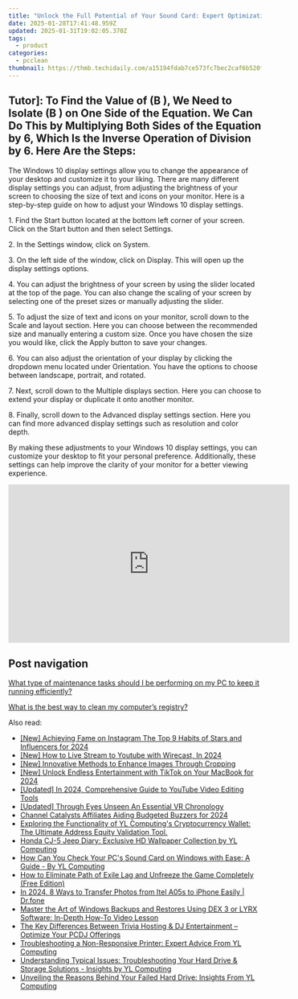 ```yaml
---
title: "Unlock the Full Potential of Your Sound Card: Expert Optimization Strategies From YL Computing"
date: 2025-01-28T17:41:48.959Z
updated: 2025-01-31T19:02:05.370Z
tags:
  - product
categories:
  - pcclean
thumbnail: https://thmb.techidaily.com/a15194fdab7ce573fc7bec2caf6b520f41973cd441f04ab25b46d1fcaa4ea3b7.jpg
---
```


## Tutor]: To Find the Value of \(B \), We Need to Isolate \(B \) on One Side of the Equation. We Can Do This by Multiplying Both Sides of the Equation by 6, Which Is the Inverse Operation of Division by 6. Here Are the Steps:

The Windows 10 display settings allow you to change the appearance of your desktop and customize it to your liking. There are many different display settings you can adjust, from adjusting the brightness of your screen to choosing the size of text and icons on your monitor. Here is a step-by-step guide on how to adjust your Windows 10 display settings. 

1\. Find the Start button located at the bottom left corner of your screen. Click on the Start button and then select Settings.

2\. In the Settings window, click on System.

3\. On the left side of the window, click on Display. This will open up the display settings options. 

4\. You can adjust the brightness of your screen by using the slider located at the top of the page. You can also change the scaling of your screen by selecting one of the preset sizes or manually adjusting the slider.

5\. To adjust the size of text and icons on your monitor, scroll down to the Scale and layout section. Here you can choose between the recommended size and manually entering a custom size. Once you have chosen the size you would like, click the Apply button to save your changes.

6\. You can also adjust the orientation of your display by clicking the dropdown menu located under Orientation. You have the options to choose between landscape, portrait, and rotated.

7\. Next, scroll down to the Multiple displays section. Here you can choose to extend your display or duplicate it onto another monitor.

8\. Finally, scroll down to the Advanced display settings section. Here you can find more advanced display settings such as resolution and color depth. 

By making these adjustments to your Windows 10 display settings, you can customize your desktop to fit your personal preference. Additionally, these settings can help improve the clarity of your monitor for a better viewing experience.

<!-- affiliate ads begin -->
<iframe width="560" height="315" src="https://www.youtube.com/embed/58KlTPHv8dU?si=7ICagyNgrao7OkVO" title="YouTube video player" frameborder="0" allow="accelerometer; autoplay; clipboard-write; encrypted-media; gyroscope; picture-in-picture; web-share" referrerpolicy="strict-origin-when-cross-origin" allowfullscreen></iframe>
<!-- affiliate ads end -->

## Post navigation

[What type of maintenance tasks should I be performing on my PC to keep it running efficiently?](https://tools.techidaily.com/pcclean/products/)

[What is the best way to clean my computer’s registry?](https://tools.techidaily.com/pcclean/products/)

<ins class="adsbygoogle"
     style="display:block"
     data-ad-format="autorelaxed"
     data-ad-client="ca-pub-7571918770474297"
     data-ad-slot="1223367746"></ins>

<ins class="adsbygoogle"
     style="display:block"
     data-ad-client="ca-pub-7571918770474297"
     data-ad-slot="8358498916"
     data-ad-format="auto"
     data-full-width-responsive="true"></ins>

<span class="atpl-alsoreadstyle">Also read:</span>
<div><ul>
<li><a href="https://fox-boxes.techidaily.com/new-achieving-fame-on-instagram-the-top-9-habits-of-stars-and-influencers-for-2024/"><u>[New] Achieving Fame on Instagram The Top 9 Habits of Stars and Influencers for 2024</u></a></li>
<li><a href="https://youtube-lab.techidaily.com/ow-to-live-stream-to-youtube-with-wirecast-in-2024/"><u>[New] How to Live Stream to Youtube with Wirecast, In 2024</u></a></li>
<li><a href="https://some-techniques.techidaily.com/new-innovative-methods-to-enhance-images-through-cropping/"><u>[New] Innovative Methods to Enhance Images Through Cropping</u></a></li>
<li><a href="https://tiktok-video-recordings.techidaily.com/new-unlock-endless-entertainment-with-tiktok-on-your-macbook-for-2024/"><u>[New] Unlock Endless Entertainment with TikTok on Your MacBook for 2024</u></a></li>
<li><a href="https://youtube-sure.techidaily.com/ed-in-2024-comprehensive-guide-to-youtube-video-editing-tools/"><u>[Updated] In 2024, Comprehensive Guide to YouTube Video Editing Tools</u></a></li>
<li><a href="https://some-guidance.techidaily.com/updated-through-eyes-unseen-an-essential-vr-chronology/"><u>[Updated] Through Eyes Unseen An Essential VR Chronology</u></a></li>
<li><a href="https://youtube-videos.techidaily.com/channel-catalysts-affiliates-aiding-budgeted-buzzers-for-2024/"><u>Channel Catalysts Affiliates Aiding Budgeted Buzzers for 2024</u></a></li>
<li><a href="https://discover-able.techidaily.com/exploring-the-functionality-of-yl-computings-cryptocurrency-wallet-the-ultimate-address-equity-validation-tool/"><u>Exploring the Functionality of YL Computing's Cryptocurrency Wallet: The Ultimate Address Equity Validation Tool.</u></a></li>
<li><a href="https://discover-able.techidaily.com/honda-cj-5-jeep-diary-exclusive-hd-wallpaper-collection-by-yl-computing/"><u>Honda CJ-5 Jeep Diary: Exclusive HD Wallpaper Collection by YL Computing</u></a></li>
<li><a href="https://discover-able.techidaily.com/how-can-you-check-your-pcs-sound-card-on-windows-with-ease-a-guide-by-yl-computing/"><u>How Can You Check Your PC's Sound Card on Windows with Ease: A Guide - By YL Computing</u></a></li>
<li><a href="https://win-blog.techidaily.com/how-to-eliminate-path-of-exile-lag-and-unfreeze-the-game-completely-free-edition/"><u>How to Eliminate Path of Exile Lag and Unfreeze the Game Completely (Free Edition)</u></a></li>
<li><a href="https://android-transfer.techidaily.com/in-2024-8-ways-to-transfer-photos-from-itel-a05s-to-iphone-easily-drfone-by-drfone-transfer-from-android-transfer-from-android/"><u>In 2024, 8 Ways to Transfer Photos from Itel A05s to iPhone Easily | Dr.fone</u></a></li>
<li><a href="https://discover-able.techidaily.com/master-the-art-of-windows-backups-and-restores-using-dex-3-or-lyrx-software-in-depth-how-to-video-lesson/"><u>Master the Art of Windows Backups and Restores Using DEX 3 or LYRX Software: In-Depth How-To Video Lesson</u></a></li>
<li><a href="https://discover-able.techidaily.com/the-key-differences-between-trivia-hosting-and-dj-entertainment-optimize-your-pcdj-offerings/"><u>The Key Differences Between Trivia Hosting & DJ Entertainment – Optimize Your PCDJ Offerings</u></a></li>
<li><a href="https://discover-able.techidaily.com/troubleshooting-a-non-responsive-printer-expert-advice-from-yl-computing/"><u>Troubleshooting a Non-Responsive Printer: Expert Advice From YL Computing</u></a></li>
<li><a href="https://discover-able.techidaily.com/understanding-typical-issues-troubleshooting-your-hard-drive-and-storage-solutions-insights-by-yl-computing/"><u>Understanding Typical Issues: Troubleshooting Your Hard Drive & Storage Solutions - Insights by YL Computing</u></a></li>
<li><a href="https://discover-able.techidaily.com/unveiling-the-reasons-behind-your-failed-hard-drive-insights-from-yl-computing/"><u>Unveiling the Reasons Behind Your Failed Hard Drive: Insights From YL Computing</u></a></li>
</ul></div>

